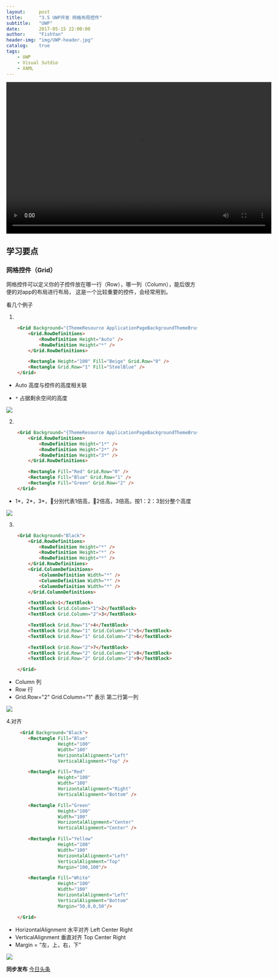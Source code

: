 ```yaml
---
layout:     post
title:      "3.5 UWP开发 网格布局控件"
subtitle:   "UWP"
date:       2017-05-15 22:00:00
author:     "FishYan"
header-img: "img/UWP-header.jpg" 
catalog:    true
tags:
    - UWP
    - Visual Sutdio
    - XAML
---
```

<video src="http://v6.365yg.com/video/m/2203cf9ef0250f24b62a6a58fd658f9f0881146d300000450cd2d8d78a/?Expires=1494837486&AWSAccessKeyId=qh0h9TdcEMoS2oPj7aKX&Signature=3qEUDsha4jO8ceV0p2A7y%2F1lJwk%3D" width="700px" height="400px" controls="controls">

</video>

## 学习要点

### 网格控件（Grid）

网格控件可以定义你的子控件放在哪一行（Row），哪一列（Column），能后很方便的对app的布局进行布局， 这是一个比较重要的控件，会经常用到。

看几个例子

1.
```HTML
    <Grid Background="{ThemeResource ApplicationPageBackgroundThemeBrush}">
        <Grid.RowDefinitions>
            <RowDefinition Height="Auto" />
            <RowDefinition Height="*" />
        </Grid.RowDefinitions>

        <Rectangle Height="100" Fill="Beige" Grid.Row="0" />
        <Rectangle Grid.Row="1" Fill="SteelBlue" />
    </Grid>

```
- Auto 高度与控件的高度相关联

- ```*``` 占据剩余空间的高度

![](/img/blog/WorkingTheLayoutGridControl/1.png)

2.
```HTML
    <Grid Background="{ThemeResource ApplicationPageBackgroundThemeBrush}">
        <Grid.RowDefinitions>
            <RowDefinition Height="1*" />
            <RowDefinition Height="2*" />
            <RowDefinition Height="3*" />
        </Grid.RowDefinitions>

        <Rectangle Fill="Red" Grid.Row="0" />
        <Rectangle Fill="Blue" Grid.Row="1" />
        <Rectangle Fill="Green" Grid.Row="2" />
    </Grid>
```
- 1*，2*，3*，分别代表1倍高，2倍高，3倍高。按1：2：3划分整个高度

![](/img/blog/WorkingTheLayoutGridControl/2.png)



3.
```HTML
    <Grid Background="Black">
        <Grid.RowDefinitions>
            <RowDefinition Height="*" />
            <RowDefinition Height="*" />
            <RowDefinition Height="*" />
        </Grid.RowDefinitions>
        <Grid.ColumnDefinitions>
            <ColumnDefinition Width="*" />
            <ColumnDefinition Width="*" />
            <ColumnDefinition Width="*" />
        </Grid.ColumnDefinitions>

        <TextBlock>1</TextBlock>
        <TextBlock Grid.Column="1">2</TextBlock>
        <TextBlock Grid.Column="2">3</TextBlock>

        <TextBlock Grid.Row="1">4</TextBlock>
        <TextBlock Grid.Row="1" Grid.Column="1">5</TextBlock>
        <TextBlock Grid.Row="1" Grid.Column="2">6</TextBlock>

        <TextBlock Grid.Row="2">7</TextBlock>
        <TextBlock Grid.Row="2" Grid.Column="1">8</TextBlock>
        <TextBlock Grid.Row="2" Grid.Column="2">9</TextBlock>

    </Grid>

```
- Column 列
- Row 行 
- Grid.Row="2" Grid.Column="1" 表示 第二行第一列

![](/img/blog/WorkingTheLayoutGridControl/3.png)

4.对齐

```HTML
     <Grid Background="Black">
        <Rectangle Fill="Blue" 
                   Height="100" 
                   Width="100" 
                   HorizontalAlignment="Left" 
                   VerticalAlignment="Top" />

        <Rectangle Fill="Red"
                   Height="100"
                   Width="100"
                   HorizontalAlignment="Right"
                   VerticalAlignment="Bottom" />

        <Rectangle Fill="Green"
                   Height="100"
                   Width="100"
                   HorizontalAlignment="Center"
                   VerticalAlignment="Center" />

        <Rectangle Fill="Yellow"
                   Height="100"
                   Width="100"
                   HorizontalAlignment="Left"
                   VerticalAlignment="Top"
                   Margin="100,100"/>

        <Rectangle Fill="White"
                   Height="100"
                   Width="100"
                   HorizontalAlignment="Left"
                   VerticalAlignment="Bottom"
                   Margin="50,0,0,50"/>

    </Grid>
```

- HorizontalAlignment 水平对齐 Left Center Right
- VerticalAlignment 垂直对齐 Top Center Right
- Margin = “左，上，右，下”

![](/img/blog/WorkingTheLayoutGridControl/4.png)

**同步发布**
[今日头条](http://www.toutiao.com/i6420198643768230401/)